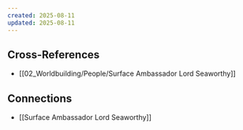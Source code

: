 ```yaml
---
created: 2025-08-11
updated: 2025-08-11
---
```




## Cross-References

- [[02_Worldbuilding/People/Surface Ambassador Lord Seaworthy]]


## Connections

- [[Surface Ambassador Lord Seaworthy]]

